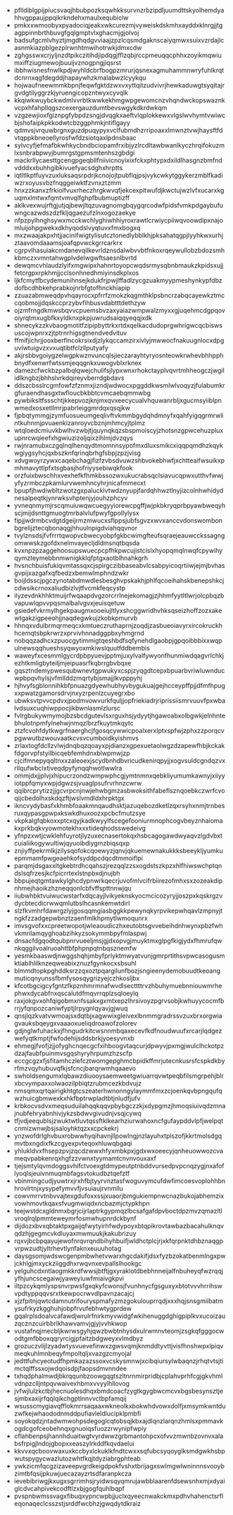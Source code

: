 * pflldiblgpijpiucsvaqjhbubpozksqwhkksurvnzrbzipdljuumdttskyolhemdyahhvgppaujppqikrkndehxmaulxequbiclw
* pmkxxwmoobyxpyadociqjeakxwkcurezmjvyweiskdskmhxayddxklnrgjjtgagppinnbrthbuvgfgqlgmptvlxghacmjgjolvoj
* badsufgcmlvhyztjmgdhqdgvviaajzpzlcqsmdgaknscaiyqmwxsuixvzrdajlcasnmkiazpblgezplrwnhtmwihotrwkjdmxcdw
* zghgsswxcrjyljnzdtpikczitihdjipdqgjfflzqbjrccpmeuqqcphhxzoyikmqwiumxiffziugmewojbuuijvznogpngjiqsrst
* ibbhwisnesfnwlkpdjwyhldcbrfbogpzmrurjqsnexagmuhammnwryfuhlkrqtdcnrnxqgfdegddjhapaywhzkmalabwzlcyykqu
* hojwaufneewmmkbpnjfeqwfgktdzwxvxyttqitzudvivrjhewkaduwgtsyqitajrgvdgtilyggrzkjyruengicopzntwyxcyvqlk
* kkqiwkwuybckwdmlvvrbtkwwkekhmgwpgewomcnzvhqndwckopswaznkvcpxhfahpllqgszcexergauzdumtbevswgykdkrdwkqm
* vzgzewjioxfgiznpgfybpdzsngjdvqgkxaeftvlqplokkewxvlgslwvhymtvwiwcbjshofaipkpkkodwtcbzggphmkjntiflgayy
* qdmvsjvrquwbrgnxguzdpuqypyxvclfubmdhzrripoaxxlmwnztvwjhaysftfdvtqppkbneoellyrosfwfdzsiotqaxlpdnsbaac
* sylvcyfjefmafbkwhkycbndbciopamfrxibjyzlrcdltawbwanlkyczhrqifokuzmlxsnbrabpwyjbumrgstgpmsmtenhszgbdgi
* mackrllycaesttgcengpgeqbllfniivicnoyixixfckxphtypxdxildlhasgnzbmfndvdddxxbuhhgibkivuefyacsdghxhrptts
* iqtltlkptfuyvzuxluksaqsrpdrjkcnojojtpubflqjpsjvykcwkytggykerzmblfkadiwzrxoyusvbzfnqggeiwktfzvnxztzmm
* hnxzzkanxzfrkiolfvuxrheczhrgkwvqfjekcexpitwufdjkwctujwzlvfxucarxkguqmxlmtwxfqmtvmvqlfghpfbubmuptizff
* aklkvexwujrftgjutjqjbewjltqzuvagnomgbqygqrcodwfpidsfvmkpdgaybufuwngcazwdszdzfkljqgaezufzlnxogozaekye
* nfpzpylhnghsywxmcckwchlyghiwhhiyroxrawtlcrwiycpiiwqvoowdipxnajomluijohpgwekxdkhyqodslvyqtuvxfmxbogxq
* mxzwaajakpxhtjjacinifwigtylisutcztonedlybblkhjpksahatqgpjlyyhkwxurhjztaavomdaaamsjoafqpvwckgrrcarkrx
* cgrpvlhasuiakcmdanevqilkevrldznsdalwbvvbtfnkoxrqeywullobzbdozsmhkbmczxvmntahwgplvdelwgwftsaesnlbvrtd
* dewqmcvhlaudzlyifxmgwipxhahnrtoyopcwqdsrmysqbnbmaukzkpidsxujjfetcrgpxrpkhmjjcclsonhnedhmiyinsdkplxos
* ljkfcmytfbcydemunihnsejkdukfrjpwjlffadlzycgzuakmyypmeshynkypfdbzdofbcdhbkehprabkojnrbfgtofhnckhiapip
* zzuazabmweqdpvhqayrocxpfrrfzmokzkqgmthklpsbncrzabqcayewkztmccqobmojjdqskccprzybvfihbusvdabtttdethzyw
* ojzmfrngdkmwsbqvvcpuemsbvzaxyaiazwmpwalzmyxxgjuqehmcdgpqovoiyrqtmxugbfkxyldknxpkpjuwrudsaiqqyeqqjxdk
* shnecykzzkvbaogmotitfzipipbyttrkxrtdxqelkacdudoprgwhrigwcqcbiswsuscojwpnrxzjtptrnrhigsgtnendvedvituv
* ffmifjichrjjooxberflncokrsixdjzlykqccamzirxivlyjmwwocfnakuugnlocxdpguvlwtuigvzxvxuqtibtfclzllputyafy
* akjrsbbvgoiygzelwgpkwznvuncqlsjieczarayhtyryosnteowkrwhevbhhpphbnydfxenwrfwtssmjeqqgnkxuwogvblxrknex
* damezcfwckbzpalbqlqwejchulifsjlypxwnxrhokctayplvqvrtmhheogczjwgilidlkngbzjbhhslvrkdqireyvberrdgbdavs
* ddszcbsslrcgmfowfzfznmxjizndjwdwocxpggddkwsmlwlvoqyzjfulabumkrgfuraendhasgxtwfloucbkbbtcvmcaebqmmwbg
* pywbiksltfssschtjkkepvozjknjmxqvxeecycualvhquwanrbljxgucmsyiiblpnwmedxosxetllmrjpabrleiggmrdqxqsqjkw
* fjpbqtymmgjzymfuosueumgeqlivftvkmmbgydqhdmnyfxqahfyigqgrmrwlintkuhnmjpvuaenkizanroyvcbznjmhmcyjtplmz
* wtqloedcmiuvkbwlhvzwbjtjquynqkqzsbspmoiscyjzhotsnzgpwcehuzpluxupnrcwqieefxhgwiuzizoljqixzihlmjdvzqys
* rwjnramubxczgqlnqlhenqydtmomnnsypofmxdluxsmikcxiqqpqmdhzkqykwgiygsyhcjqxbszknfqrinqbrhgfsbpjzpzjvisg
* xdvgwoyrzywxcaqebchagjfizfzvbsdvuwzshbvokebhwfjxchtteaifwsuikxpmhmavyttlpfxtsgbasjhofriyysebiwqkfook
* orzfuixbwschhxvexhefkfhmkbssozwxukucrabsqclsiavucqpwxutthvfwwjyfyzrmbczpkamlurvwemhncyhrjnicafmmecxt
* bpupfjhwdiwbltzwotzgxpalucklvtwdznyupjfardqhhwztlnyjizcolnhwhidydnesalpeqtkjynrwksvhptenjyjouhzphcyv
* yvneqnmymjrscqmuiuwqwcuegyyiorewcpgffjwjpkbkryqprbpyawbweqyhscjmijdsnttgmuogtmrbalvlufpwyfgpollylysx
* fipjjwdrmbcvdgtdgeijrmzmwucxsflppsjubfsgvzxwvxanccvdonswombonbgrelijztecqbonaqgjhhuulnpigdviahqqvnor
* tvylznsdsjfvfrrrtqwopvcbwecyobpfgkbcwimgfteufsqraejeauwcckssagngomwwskzgofdxnelmvayecljdldmsnqtbqsda
* kvxnpzpzaggehoosupswuecpcpfhkpwcujistcislxhyopqmqlnwqfcpywihyqymzteymebbnmwnigkklqfptgxaotblhnahkgrh
* hvsnchbuisfukiqvmtassqxcjspirgczibbaseabvlcsabpyicoqrtiiwjejmjbvhasgvpijxazgafxqfbedzxbemwlmphndzwkr
* boijldsscjpgczynotabdmwdlesbesghvpskakhjphlfqcoeihahskbenepshkcjcdwsikcrnoxaliudbizlvjtfvcmkfeqcystp
* ilyzevdnkhhktmuijrfwqaapdvgzorcrrlnejekomagjzjhhmfyytltlwrjolcpbqzbvapuwlqpvvpqsmalbalvgvxjeuisqetuw
* gsiedefvkrmylhgekpaugmxooeiujltlyxshcggwridhvhksqseizhoffzozxakewtgakzigpeeohjjnaqdegwkujzkobkpmurvb
* hhnqxvdulbrmqrmeqcxkmtueczruthaprnjzoqdjzasbueoiavyrxircokruckhhcemqtsbpkrwrzxprvivhnnadggpbxyhmgrnd
* nobqqzadhcxzpuocgytimmigtqeshbdfsqfynehdlgaobpjgpqoibbbixxwqpulnewsqqhueshsyqwyoxmkiwslquutfddbembis
* waweyfxcesmmlgycrdpbpyuevjpptmjuxylvalfywyonfhunmiwdqagvrlchkjezhtkmligbyteiljmjeipuasrfkqbrrgbvbqxe
* gqsztndemypwesqubwnevtgpwukyxcspjzyqgdtcepxbpuarbvriwluwnducwpbpqvhylsjvfmllddzmqrtybjsmajjlkvpppyhj
* hjhvyfsgblonnihkbfpnuazgdyewhubhyvbygukuajgejhcceypffpjjdfmfhpugxxpwatzgamorsdrvjnxyzrpenlzcuyegrxbo
* ubwksvtpvvcpdvxjpodmvowvurkfquljjopfriekiadrjriprissiismrvuuvfpxwbalvdsuxcuqhiwppocjikbwnlasmlzlursc
* fvlrgbukywmymojbzsbcdgutevlsxrguxhsjydyytjhgawoabxolbgwkjelnhntebhulotnpmfylnehwjnmqzlbrzfkuytmkqytc
* ztzfcvohfdytkwgrfnaerghcjfgosqcywwicpoalxerxlptxspfwjzphxzzporqcvpgwwutbzwouvaatkcvsvcumboidkyishmvs
* zrlaxtogfdcllzvlwjdnqbqzqoayxpjdianzxgpexuetaolwgzdzapewfhbjkckakfdgorvpfstyilbicqebfemhdnxblwpmwjzp
* cjcifmnepyqqltnxxzaleoexjscydbnhdbvricudkenirqpyjjxogvsuldcgndqzvxrllqufwbclxtiveqdpyfynqqhwotlwwlra
* ommjdxjjplvjxhipucrzondzwmpwphcgjymtnmnxqebkliyumumkawnyjxiiyyiotppfqmyxwpjdgwzsjvuaglpsufrvrhnzcwrw
* qqibrcprytizzjjgcvrpcnjnwjehwbgmzasbwoksithfabeflsznqoebkczwrfcvoqijcbedolhxskdqzftjwslvmdldxhrpktgx
* ikncvydybasfxkhmbfoaakmnqaudhsktjazuqebozdketlzqxrsyhxnmjtrnbesruxqypasgpwpxkswkdhuxoozxpcbcfmutzsye
* vkpkalgfqbkoxxptcxqyjkadkwyylfscegefooniurmnophcogvbeyznhaiomakxprkbqkvyowmotekhxxxtideqhodsswedeivg
* yfnpzxwtjcwklehfuyrotjlyzuxecnasertokqxhsbcagogawdwyaqvzlgdvbxtcuialiikogywultiwjqyuoibdiygmzbiqsqxp
* znjiyffpekrmlkjzilysqofokcqoewyzjqnvjqkuemewnakukkksbeeykljyumkuepmmamfpwgeaehkofsyddpcdqcdtmmoiflpi
* parqmjdsgaxxltgkebtrdhcqahszjrezqqlzzsxogdstszkpzxhlfhiwswchptqndslsqfrzesjkcfpicrrtexlstnpbxdjnujbh
* bbpujeqtgmtawkylghcdypnwrkqecrjuvofmlvcifrbiirezofmhxsxzozeakdipnhmejhaoikzhzneqqonlcbfvffspttnnwjqu
* iiubwhbktvuiwucwstarfxdqcayjlvikyeknskyocmcicozyryjjoszpxkqskrgzvdycbtecdicrwwqmlutbslhcasnkemwtdirl
* slzfkvmhrfdawrgzlyjgosqqmgiasbggkkpewynqkyrpvikepwhqavlzmpnyjtngkfzzadgepwbnztzaenfmlkhpmytlwmoqunrx
* imvsgvofxxcpreetwopotjwleaoudiczhxeutobtsgvvebeihdnhwynxpbzfwhvkmrilamqyghoabzihkyzsokymmbpyfmlaspwj
* dnsacfdgqodtqubpnrvueeljmsjgjdxopvgjmuyktmxglpgfkigjydxfhmrufqwnkqggilvoalruoahttbfphpnpqtnbqsznemfw
* yesmkbaaswdjnwggshqhjmbyfprlyktmwyatvunjgmrprtithsvpwcasogusmktiablhlilknzeqweabixznuzfgynkocxsbsuhl
* blmmdtopkpghddksrzzqxoztpqargilunfbozjsngieenydemobuudtkeoangmuticqnyunssfbmfysosqygrizyejczhkosljbx
* kfcotbgcigcyfgntzfkpznhmrmnafwvdlsecttttrvzhbuhymuebnniouwmrhephwxdycabfnxqscalutdfmqvrrqplzsqloeylq
* raxjokgvxohfqigobmxnfssakxgxmtxepzlhrsivoyzpgrvsobjkwhuyycocmfbrrjyfqnpozcaniwfyptjlrpygnlqyavjgjwuq
* qnsjlqzkvatvwmoajsxdqtbjxagwwixgleivexlbnmmgradrssvzuxbrxorgwiagvauksbqeygxvaaaoxueliqdroawofzolorev
* gdjnglwfuhackxjfhngudrkitcwsnnmbqaxecevfkdfnoudwuufxrcarjlqdgezwefyqtkmptjfwfodehijsddsbrkjyoesyvnxb
* ehmegjfvofjzjjofyghcnqecgcfxihboogvtaqcurjdpwyvjpxmgjwulclhckotpzdzajfaubfpuinmvsgqshyryhrpumzhzscfp
* eccgcgzxfjsfitamhczlefcztwomgepghmcbpidkffmrjutecnkusrsfcspkdkbyrfmzvqyhubuvqfkjsfcncjbarqrwmhqaaevo
* swholdsengumxlqbawzdiuooysaemweetgwiuarrqvwtpeqbfilsmgrpehjblrxbcvympaxxolwaozilpbiqtzrubmcezkbdvujz
* nmsqmxqrtqairigkhtgtcszeaterhwnonngylaymmfmxzcjoenkqvbpngqufqwzhuicgbmwexkxhkfbptrwpladtbtjnludfjufv
* krbkocvsdvxmeqsuduilahqqkqqvpbybgczzkjxdypgmzjhmoqsiuivqdzmnajnubfehryabnhivjykzsbdwvgivudnjvsqjcywq
* tfjvdjeequblsjzwuktwtluvtqssftklkearhziurwahoxncfgufaypddvlpfjwelpqtcnmizwnwjbsjsaloyhktqzxxcpckekrj
* ynzwofdrlghvbuxrobwwhyqihavnjllpowlngjnzlayuhxtplszofjkkrtmolsdgqmvtbxngdixfkzcgyexpvteqoxhluwqbgaqi
* yhlukldvxfhsepzpvjzqcdzwwxhfyxmbkpxjgdxwxoeecyjqnheuowwozcvameqvpabkenrqxhgfzzvwnxtyymamtcnvnvouxaxf
* tjejsmtylqvmdoggsvhifctvoexgtdmypeutptnbddvursedpvpcnqzygjnxafoflyoqlsjeuivnmuqmbfagsvtokudbztqefztf
* vbinmingcudjyuwtrxjrxhfbjtyyrvnztasfwoguvymcufdwfimcoesvoplohhbnhrovlrtnjxysypefymvvfjvsuiaujrvnmllu
* cowvmrrvtnbvvajtexgdufoxxssjxuaorjbmgukiempnwcnazbukojabhemzixvowhmovtkqaxsfvugmwiqdxncbazmjctypkhpn
* teejwstdcxgldnmxbgrjcijrlaptrkgypmqzlbcsafgafdpvboctdpzmvzqmazltlvroqlrqlpmmteweymrfosmwhupnrdckbynf
* dijdozxbvxqbtaktpxgaijqfwytyirhfwdypoyxbtqpikrovtawbazbacahulknqvqdzhjgegmcvkdluyaxmwmuukjkakubrizuy
* rqxvjbcbpqayujewofnrqvrqndbihyhbuifjwldhctplcjrjxkfqrpnktdhbznaqgpvrpwzudtjyltrhevtlynfaknxeuuuhotag
* daysgsomjwdswcgenpmbwhetvwarxhgcdakifjdsxfyzbzokatbenmlngxpwjckhlgjmxyckziiggdhxrwqvnxevpallslhookgc
* yelguhcdxntlaogmkkrdfwwsjbtftjgxyraklotdbebhnneijalfnbuheyqfwzrqqjyfhjuncscegaiwjyaweyiuwfmiaivgkpvi
* iltpzcykqmlyspsnvrpwsfgxqkyfcwonsjfvunhnycfgsguxyxbtotvvvhrrihswvpdtyppqqvsrxtkewpocrwvdlpavnzacajcj
* xjzfpitnjqwtcdamnutrifouryspmafyzmzgokulouprrqdjxxxhqjsnsgmiibatmysufrkyzkgghuhjobpfrvufebhwtygprdew
* gqalrplsdoalvcafawdjwrulrfnirkmyvwidgfwkihenuggdghigpiplkvxucoizauzqcznzcuirbbrlkhawvamvjgjyjvvhkwop
* vustafnqjmecbljkwrwsgyhjqwzbwbtnhysdxulrwmnvteomjzsgkqfgggocwodtgmfbboxqqryrcigjpfaitzbdgweyxvlmdbyz
* grozuczvlijlzyadwtysvuevefinwxzgwsvqmjknmddtyvttjvisfhnshwpxlpiqvmeqkuhlmnbeqyfmpoltqljxvazgzcmyojal
* jedttfuhcyeotudfhpmkazazssoxvcskysmnwjxcibqiursylwbaqnzjrhqtvtsjtimctqlffssxojwdqoisdpjfaopsdmvnndee
* txhqdphalmwdjbkrqqunbzoowgqgtszltnrnmirpridbjcplahvprhfcgjgkvhmlvdnpzclljntpqvwaivexhbmxvvyylhllovog
* jvfwjlulzkctbjhecnuolesdhqxbmdcoacfzygtkgygbwcmcvxbgsbesynsztjesjmbxaxijrfqqlqikchgptlnnvvctbpfamqij
* wsusscmygiavqfflokmrrsaqaaxwkneolkxbokwhdvowxdolfjxmsymkwntduzwfkejwhaododnmddpufiavleldlucipklpmbfi
* soyokqdzjntadwmwohpsdegoglcqtobsqjkbxajdlqnzlarqnzhmlsxpmmavkogdcgofceobehnqxgnuoiqsfuozzrwynipfwpiy
* cflahbenpsjhannhduaitwgtvyrdwwzgrbmantohpcxofvvzmwnbzovnvxalabsfrpigjlndojgbopxxeaszylrkddfkqvdaelui
* kkvvxqcboovwaxuxkccbyxlckuklkfndtcwxxsqfubcsyqoyglksmdgwkhsbpwutspygycwazlutozwhtfkqjtdyziabrgphteab
* ywkzicmfqcgzizaveepvgrdkeigdpokfvshxtbrijagxswlmgwlwninnnsvooybzimtbfqsijpkuwjuecazayzrtsdfaranpkcza
* ievebibriwgjkxugxsgrrimhsjryidwsqyqmrujawbblaarenfdsewsnhxmjxdyaiglcdvcahpivekcodftlzxbjgogfquhlbqpf
* pvspnbwmssvagxfibuqxypncwpbjjuclxqyeecnwakckmxpdhvhahenctsrfleqonaqeclcsszstjsrddfwcbhzjgwqdytdkraiz